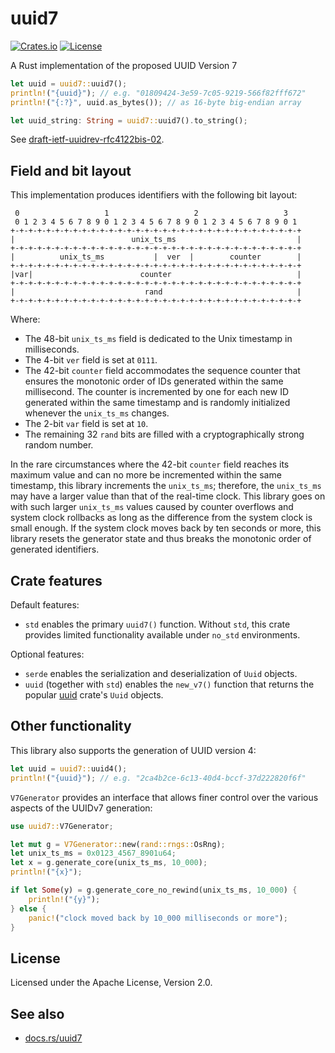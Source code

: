 # uuid7

[![Crates.io](https://img.shields.io/crates/v/uuid7)](https://crates.io/crates/uuid7)
[![License](https://img.shields.io/crates/l/uuid7)](https://github.com/LiosK/uuid7-rs/blob/main/LICENSE)

A Rust implementation of the proposed UUID Version 7

```rust
let uuid = uuid7::uuid7();
println!("{uuid}"); // e.g. "01809424-3e59-7c05-9219-566f82fff672"
println!("{:?}", uuid.as_bytes()); // as 16-byte big-endian array

let uuid_string: String = uuid7::uuid7().to_string();
```

See [draft-ietf-uuidrev-rfc4122bis-02](https://www.ietf.org/archive/id/draft-ietf-uuidrev-rfc4122bis-02.html).

## Field and bit layout

This implementation produces identifiers with the following bit layout:

```text
 0                   1                   2                   3
 0 1 2 3 4 5 6 7 8 9 0 1 2 3 4 5 6 7 8 9 0 1 2 3 4 5 6 7 8 9 0 1
+-+-+-+-+-+-+-+-+-+-+-+-+-+-+-+-+-+-+-+-+-+-+-+-+-+-+-+-+-+-+-+-+
|                          unix_ts_ms                           |
+-+-+-+-+-+-+-+-+-+-+-+-+-+-+-+-+-+-+-+-+-+-+-+-+-+-+-+-+-+-+-+-+
|          unix_ts_ms           |  ver  |        counter        |
+-+-+-+-+-+-+-+-+-+-+-+-+-+-+-+-+-+-+-+-+-+-+-+-+-+-+-+-+-+-+-+-+
|var|                        counter                            |
+-+-+-+-+-+-+-+-+-+-+-+-+-+-+-+-+-+-+-+-+-+-+-+-+-+-+-+-+-+-+-+-+
|                             rand                              |
+-+-+-+-+-+-+-+-+-+-+-+-+-+-+-+-+-+-+-+-+-+-+-+-+-+-+-+-+-+-+-+-+
```

Where:

- The 48-bit `unix_ts_ms` field is dedicated to the Unix timestamp in
  milliseconds.
- The 4-bit `ver` field is set at `0111`.
- The 42-bit `counter` field accommodates the sequence counter that ensures the
  monotonic order of IDs generated within the same millisecond. The counter is
  incremented by one for each new ID generated within the same timestamp and is
  randomly initialized whenever the `unix_ts_ms` changes.
- The 2-bit `var` field is set at `10`.
- The remaining 32 `rand` bits are filled with a cryptographically strong random
  number.

In the rare circumstances where the 42-bit `counter` field reaches its maximum
value and can no more be incremented within the same timestamp, this library
increments the `unix_ts_ms`; therefore, the `unix_ts_ms` may have a larger value
than that of the real-time clock. This library goes on with such larger
`unix_ts_ms` values caused by counter overflows and system clock rollbacks as
long as the difference from the system clock is small enough. If the system
clock moves back by ten seconds or more, this library resets the generator state
and thus breaks the monotonic order of generated identifiers.

## Crate features

Default features:

- `std` enables the primary `uuid7()` function. Without `std`, this crate
  provides limited functionality available under `no_std` environments.

Optional features:

- `serde` enables the serialization and deserialization of `Uuid` objects.
- `uuid` (together with `std`) enables the `new_v7()` function that returns the
  popular [uuid](https://crates.io/crates/uuid) crate's `Uuid` objects.

## Other functionality

This library also supports the generation of UUID version 4:

```rust
let uuid = uuid7::uuid4();
println!("{uuid}"); // e.g. "2ca4b2ce-6c13-40d4-bccf-37d222820f6f"
```

`V7Generator` provides an interface that allows finer control over the various
aspects of the UUIDv7 generation:

```rust
use uuid7::V7Generator;

let mut g = V7Generator::new(rand::rngs::OsRng);
let unix_ts_ms = 0x0123_4567_8901u64;
let x = g.generate_core(unix_ts_ms, 10_000);
println!("{x}");

if let Some(y) = g.generate_core_no_rewind(unix_ts_ms, 10_000) {
    println!("{y}");
} else {
    panic!("clock moved back by 10_000 milliseconds or more");
}
```

## License

Licensed under the Apache License, Version 2.0.

## See also

- [docs.rs/uuid7](https://docs.rs/uuid7)
